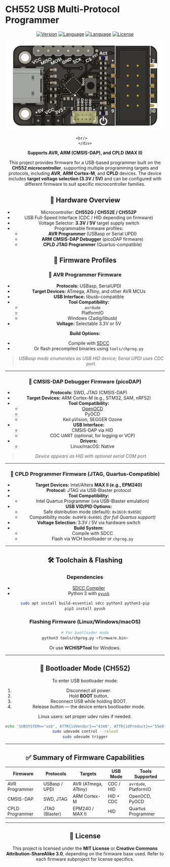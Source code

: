 
# CH552 USB Multi-Protocol Programmer  

<div align="center">
    <a href="#"><img src="https://img.shields.io/badge/version-1.0-blue.svg" alt="Version"></a>
    <a href="#"><img src="https://img.shields.io/badge/language-Python-lightgrey.svg" alt="Language"></a>
    <a href="#"><img src="https://img.shields.io/badge/language-C-lightgrey.svg" alt="Language"></a>
    <a href="#"><img src="https://img.shields.io/badge/license-MIT-green.svg" alt="License"></a>
    <br>
</div>

<div align="center">
    <p href="./docs/unit_product_brief.pdf">  <img src="hardware/resources/programmer.png?raw=false" width="500px"></p>

    <br/>   
    </div>


**Supports AVR, ARM (CMSIS-DAP), and CPLD (MAX II)**

This project provides firmware for a USB-based programmer built on the **CH552 microcontroller**, supporting multiple programming targets and protocols, including **AVR**, **ARM Cortex-M**, and **CPLD** devices. The device includes **target voltage selection (3.3V / 5V)** and can be configured with different firmware to suit specific microcontroller families.


## 🔌 Hardware Overview

- Microcontroller: **CH552G / CH552E / CH552P**
- USB Full-Speed Interface (CDC / HID depending on firmware)
- Voltage Selector: **3.3V / 5V** target supply switch
- Programmable firmware profiles:
  - **AVR Programmer** (USBasp or Serial UPDI)
  - **ARM CMSIS-DAP Debugger** (picoDAP firmware)
  - **CPLD JTAG Programmer** (Quartus-compatible)


## 🔧 Firmware Profiles

### 🔹 AVR Programmer Firmware

- **Protocols:** USBasp, SerialUPDI
- **Target Devices:** ATmega, ATtiny, and other AVR MCUs
- **USB Interface:** libusb-compatible
- **Tool Compatibility:** 
  - `avrdude`
  - PlatformIO
  - Windows (Zadig/libusb)
- **Voltage:** Selectable 3.3V or 5V

**Build Options:**
- Compile with [SDCC](https://sdcc.sourceforge.net/)
- Or flash precompiled binaries using `tools/chprog.py`

> *USBasp mode enumerates as USB HID device; Serial UPDI uses CDC port.*

---

### 🔹 CMSIS-DAP Debugger Firmware (picoDAP)

- **Protocols:** SWD, JTAG (CMSIS-DAP)
- **Target Devices:** ARM Cortex-M (e.g., STM32, SAM, nRF52)
- **Tool Compatibility:**  
  - [OpenOCD](http://openocd.org/)
  - PyOCD
  - Keil µVision, SEGGER Ozone
- **USB Interface:**
  - CMSIS-DAP via HID
  - CDC UART (optional, for logging or VCP)
- **Drivers:**
  - Linux/macOS: Native

> *Device appears as HID with optional serial COM port.*

---

### 🔹 CPLD Programmer Firmware (JTAG, Quartus-Compatible)

- **Target Devices:** Intel/Altera **MAX II (e.g., EPM240)**
- **Protocol:** JTAG via USB-Blaster protocol
- **Tool Compatibility:**  
  - Intel Quartus Programmer (via USB-Blaster emulation)
- **USB VID/PID Options:**
  - Safe distribution mode (default): `0x16C0:0x05DC`
  - Compatibility mode: `0x09FB:0x6001` *(for full Quartus support)*
- **Voltage Selection:** 3.3V / 5V via hardware switch
- **Build System:**  
  - Compile with SDCC
  - Flash via WCH bootloader or `chprog.py`

---

## 🛠️ Toolchain & Flashing

### Dependencies

- [SDCC Compiler](https://sdcc.sourceforge.net/)
- Python 3 with [`pyusb`](https://github.com/pyusb/pyusb)

```bash
sudo apt install build-essential sdcc python3 python3-pip
pip3 install pyusb
```

### Flashing Firmware (Linux/Windows/macOS)

```bash
# For bootloader mode
python3 tools/chprog.py <firmware.bin>
```

Or use **WCHISPTool** for Windows.

---

## 📌 Bootloader Mode (CH552)

To enter USB bootloader mode:

1. Disconnect all power.
2. Hold **BOOT** button.
3. Reconnect USB while holding BOOT.
4. Release button — the device enters bootloader mode.

Linux users: set proper udev rules if needed.

```bash
echo 'SUBSYSTEM=="usb", ATTR{idVendor}=="4348", ATTR{idProduct}=="55e0", MODE="666"' | sudo tee /etc/udev/rules.d/99-ch55x.rules
sudo udevadm control --reload
sudo udevadm trigger
```

---

## ✅ Summary of Firmware Capabilities

| Firmware       | Protocols         | Targets            | USB Mode      | Tools Supported     |
|----------------|-------------------|---------------------|---------------|----------------------|
| AVR Programmer | USBasp / UPDI     | AVR (ATmega, ATtiny) | CDC / HID     | `avrdude`, PlatformIO |
| CMSIS-DAP      | SWD, JTAG         | ARM Cortex-M        | HID + CDC     | OpenOCD, PyOCD       |
| CPLD Programmer| JTAG (Blaster)    | EPM240 / MAX II     | HID           | Quartus Programmer   |

---

## 🪪 License

This project is licensed under the **MIT License** or **Creative Commons Attribution-ShareAlike 3.0**, depending on the firmware base used. Refer to each firmware subproject for license specifics.

